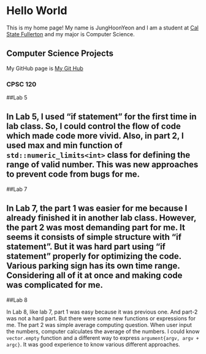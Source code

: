 # Hello World

This is my home page! My name is JungHoonYeon and I am a student at [Cal State Fullerton](http://www.fullerton.edu/) and my major is Computer Science.

## Computer Science Projects

My GitHub page is [My Git Hub](http://github.com/YeonJungHoon)

### CPSC 120

##Lab 5

In Lab 5, I used “if statement” for the first time in lab class. So, I could control the flow of code which made code more vivid. Also, in part 2, I used max and min function of `std::numeric_limits<int>` class for defining the range of valid number. This was new approaches to prevent code from bugs for me.
---
##Lab 7

In Lab 7, the part 1 was easier for me because I already finished it in another lab class. However, the part 2 was most demanding part for me. It seems it consists of simple structure with “if statement”. But it was hard part using “if statement” properly for optimizing the code. Various parking sign has its own time range. Considering all of it at once and making code was complicated for me.
---
##Lab 8

In Lab 8, like lab 7, part 1 was easy because it was previous one. And part-2 was not a hard part. But there were some new functions or expressions for me. The part 2 was simple average computing question. When user input the numbers, computer calculates the average of the numbers. I could know `vector.empty` function and a different way to express `argument{argv, argv + argc}`. It was good experience to know various different approaches.
